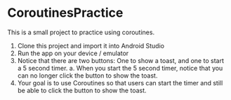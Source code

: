# CoroutinesPractice

This is a small project to practice using coroutines.

1. Clone this project and import it into Android Studio
2. Run the app on your device / emulator
3. Notice that there are two buttons: One to show a toast, and one to start a 5 second timer.
  a. When you start the 5 second timer, notice that you can no longer click the button to show the toast.
4. Your goal is to use Coroutines so that users can start the timer and still be able to click the button to show the toast.
